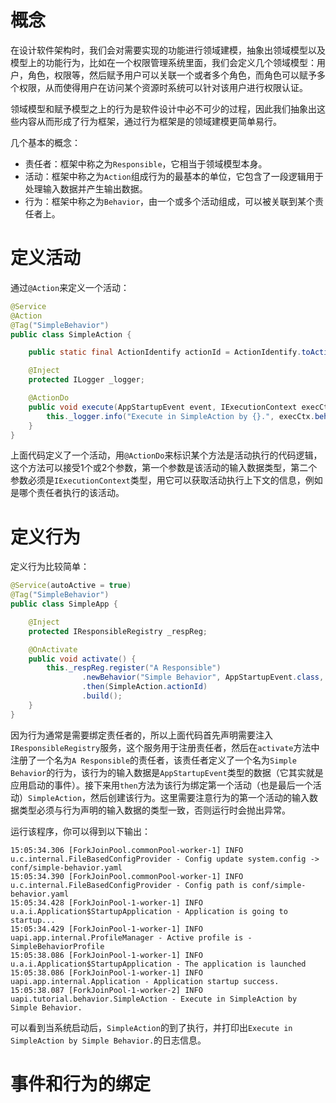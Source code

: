# 概念

在设计软件架构时，我们会对需要实现的功能进行领域建模，抽象出领域模型以及模型上的功能行为，比如在一个权限管理系统里面，我们会定义几个领域模型：用户，角色，权限等，然后赋予用户可以关联一个或者多个角色，而角色可以赋予多个权限，从而使得用户在访问某个资源时系统可以针对该用户进行权限认证。

领域模型和赋予模型之上的行为是软件设计中必不可少的过程，因此我们抽象出这些内容从而形成了行为框架，通过行为框架是的领域建模更简单易行。

几个基本的概念：

* 责任者：框架中称之为`Responsible`，它相当于领域模型本身。
* 活动：框架中称之为`Action`组成行为的最基本的单位，它包含了一段逻辑用于处理输入数据并产生输出数据。
* 行为：框架中称之为`Behavior`，由一个或多个活动组成，可以被关联到某个责任者上。

# 定义活动

通过`@Action`来定义一个活动：

```java
@Service
@Action
@Tag("SimpleBehavior")
public class SimpleAction {

    public static final ActionIdentify actionId = ActionIdentify.toActionId(SimpleAction.class);

    @Inject
    protected ILogger _logger;

    @ActionDo
    public void execute(AppStartupEvent event, IExecutionContext execCtx) {
        this._logger.info("Execute in SimpleAction by {}.", execCtx.behaviorName());
    }
}
```

上面代码定义了一个活动，用`@ActionDo`来标识某个方法是活动执行的代码逻辑，这个方法可以接受1个或2个参数，第一个参数是该活动的输入数据类型，第二个参数必须是`IExecutionContext`类型，用它可以获取活动执行上下文的信息，例如是哪个责任者执行的该活动。

# 定义行为

定义行为比较简单：

```java
@Service(autoActive = true)
@Tag("SimpleBehavior")
public class SimpleApp {

    @Inject
    protected IResponsibleRegistry _respReg;

    @OnActivate
    public void activate() {
        this._respReg.register("A Responsible")
                .newBehavior("Simple Behavior", AppStartupEvent.class, AppStartupEvent.TOPIC)
                .then(SimpleAction.actionId)
                .build();
    }
}
```

因为行为通常是需要绑定责任者的，所以上面代码首先声明需要注入`IResponsibleRegistry`服务，这个服务用于注册责任者，然后在`activate`方法中注册了一个名为`A Responsible`的责任者，该责任者定义了一个名为`Simple Behavior`的行为，该行为的输入数据是`AppStartupEvent`类型的数据（它其实就是应用启动的事件）。接下来用`then`方法为该行为绑定第一个活动（也是最后一个活动）`SimpleAction`，然后创建该行为。这里需要注意行为的第一个活动的输入数据类型必须与行为声明的输入数据的类型一致，否则运行时会抛出异常。

运行该程序，你可以得到以下输出：

```shell
15:05:34.306 [ForkJoinPool.commonPool-worker-1] INFO  u.c.internal.FileBasedConfigProvider - Config update system.config -> conf/simple-behavior.yaml
15:05:34.390 [ForkJoinPool.commonPool-worker-1] INFO  u.c.internal.FileBasedConfigProvider - Config path is conf/simple-behavior.yaml
15:05:34.428 [ForkJoinPool-1-worker-1] INFO  u.a.i.Application$StartupApplication - Application is going to startup...
15:05:34.429 [ForkJoinPool-1-worker-1] INFO  uapi.app.internal.ProfileManager - Active profile is - SimpleBehaviorProfile
15:05:38.086 [ForkJoinPool-1-worker-1] INFO  u.a.i.Application$StartupApplication - The application is launched
15:05:38.086 [ForkJoinPool-1-worker-1] INFO  uapi.app.internal.Application - Application startup success.
15:05:38.087 [ForkJoinPool-1-worker-2] INFO  uapi.tutorial.behavior.SimpleAction - Execute in SimpleAction by Simple Behavior.
```

可以看到当系统启动后，`SimpleAction`的到了执行，并打印出`Execute in SimpleAction by Simple Behavior.`的日志信息。

# 事件和行为的绑定